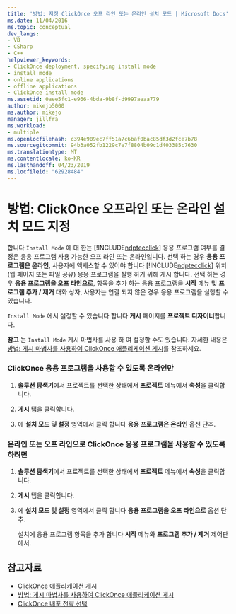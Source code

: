 ```yaml
---
title: '방법: 지정 ClickOnce 오프 라인 또는 온라인 설치 모드 | Microsoft Docs'
ms.date: 11/04/2016
ms.topic: conceptual
dev_langs:
- VB
- CSharp
- C++
helpviewer_keywords:
- ClickOnce deployment, specifying install mode
- install mode
- online applications
- offline applications
- ClickOnce install mode
ms.assetid: 0aee5fc1-e966-4bda-9b8f-d9997aeaa779
author: mikejo5000
ms.author: mikejo
manager: jillfra
ms.workload:
- multiple
ms.openlocfilehash: c394e909ec7ff51a7c6baf0bac85df3d2fce7b78
ms.sourcegitcommit: 94b3a052fb1229c7e7f8804b09c1d403385c7630
ms.translationtype: MT
ms.contentlocale: ko-KR
ms.lasthandoff: 04/23/2019
ms.locfileid: "62928484"
---
```

# <a name="how-to-specify-the-clickonce-offline-or-online-install-mode"></a>방법: ClickOnce 오프라인 또는 온라인 설치 모드 지정
합니다 `Install Mode` 에 대 한는 [!INCLUDE[ndptecclick](../deployment/includes/ndptecclick_md.md)] 응용 프로그램 여부를 결정은 응용 프로그램 사용 가능한 오프 라인 또는 온라인입니다. 선택 하는 경우 **응용 프로그램은 온라인**, 사용자에 액세스할 수 있어야 합니다 [!INCLUDE[ndptecclick](../deployment/includes/ndptecclick_md.md)] 위치 (웹 페이지 또는 파일 공유) 응용 프로그램을 실행 하기 위해 게시 합니다. 선택 하는 경우 **응용 프로그램을 오프 라인으로**, 항목을 추가 하는 응용 프로그램을 **시작** 메뉴 및 **프로그램 추가 / 제거** 대화 상자, 사용자는 연결 되지 않은 경우 응용 프로그램을 실행할 수 있습니다.

 `Install Mode` 에서 설정할 수 있습니다 합니다 **게시** 페이지를 **프로젝트 디자이너**합니다.

 **참고** 는 `Install Mode` 게시 마법사를 사용 하 여 설정할 수도 있습니다. 자세한 내용은 [방법: 게시 마법사를 사용하여 ClickOnce 애플리케이션 게시](../deployment/how-to-publish-a-clickonce-application-using-the-publish-wizard.md)를 참조하세요.

### <a name="to-make-a-clickonce-application-available-online-only"></a>ClickOnce 응용 프로그램을 사용할 수 있도록 온라인만

1. **솔루션 탐색기**에서 프로젝트를 선택한 상태에서 **프로젝트** 메뉴에서 **속성**을 클릭합니다.

2. **게시** 탭을 클릭합니다.

3. 에 **설치 모드 및 설정** 영역에서 클릭 합니다 **응용 프로그램은 온라인** 옵션 단추.

### <a name="to-make-a-clickonce-application-available-online-or-offline"></a>온라인 또는 오프 라인으로 ClickOnce 응용 프로그램을 사용할 수 있도록 하려면

1. **솔루션 탐색기**에서 프로젝트를 선택한 상태에서 **프로젝트** 메뉴에서 **속성**을 클릭합니다.

2. **게시** 탭을 클릭합니다.

3. 에 **설치 모드 및 설정** 영역에서 클릭 합니다 **응용 프로그램을 오프 라인으로** 옵션 단추.

     설치에 응용 프로그램 항목을 추가 합니다 **시작** 메뉴와 **프로그램 추가 / 제거** 제어판에서.

## <a name="see-also"></a>참고자료
- [ClickOnce 애플리케이션 게시](../deployment/publishing-clickonce-applications.md)
- [방법: 게시 마법사를 사용하여 ClickOnce 애플리케이션 게시](../deployment/how-to-publish-a-clickonce-application-using-the-publish-wizard.md)
- [ClickOnce 배포 전략 선택](../deployment/choosing-a-clickonce-deployment-strategy.md)